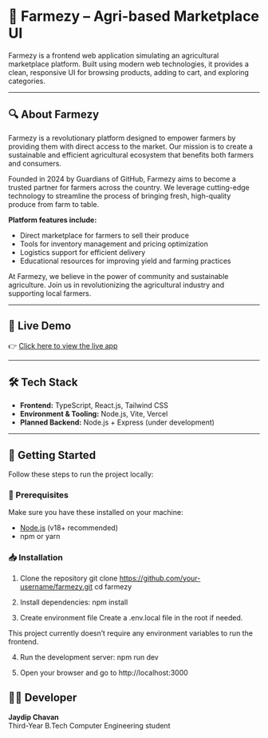 # 🌾 Farmezy – Agri-based Marketplace UI

Farmezy is a frontend web application simulating an agricultural marketplace platform. Built using modern web technologies, it provides a clean, responsive UI for browsing products, adding to cart, and exploring categories.

---

## 🔍 About Farmezy

Farmezy is a revolutionary platform designed to empower farmers by providing them with direct access to the market. Our mission is to create a sustainable and efficient agricultural ecosystem that benefits both farmers and consumers.

Founded in 2024 by Guardians of GitHub, Farmezy aims to become a trusted partner for farmers across the country. We leverage cutting-edge technology to streamline the process of bringing fresh, high-quality produce from farm to table.

**Platform features include:**
- Direct marketplace for farmers to sell their produce  
- Tools for inventory management and pricing optimization  
- Logistics support for efficient delivery  
- Educational resources for improving yield and farming practices  

At Farmezy, we believe in the power of community and sustainable agriculture. Join us in revolutionizing the agricultural industry and supporting local farmers.

---

## 🚀 Live Demo
👉 [Click here to view the live app](https://farmezy-n9p6h89zy-gog-jc.vercel.app/)

---

## 🛠️ Tech Stack

- **Frontend:** TypeScript, React.js, Tailwind CSS
- **Environment & Tooling:** Node.js, Vite, Vercel
- **Planned Backend:** Node.js + Express (under development)

---

## 🧩 Getting Started

Follow these steps to run the project locally:

### 🔧 Prerequisites

Make sure you have these installed on your machine:
- [Node.js](https://nodejs.org/) (v18+ recommended)
- npm or yarn

### 📥 Installation

1. Clone the repository
   git clone https://github.com/your-username/farmezy.git
   cd farmezy

2. Install dependencies:
    npm install

3. Create environment file
    Create a .env.local file in the root if needed.

This project currently doesn’t require any environment variables to run the frontend.

4. Run the development server:
    npm run dev

5. Open your browser and go to http://localhost:3000

## 🧑‍💻 Developer

**Jaydip Chavan**  
Third-Year B.Tech Computer Engineering student 